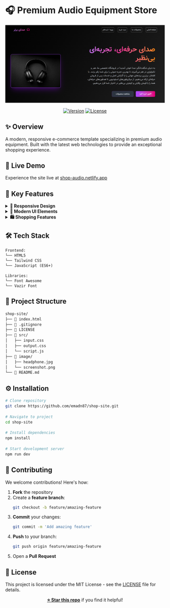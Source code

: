 # 🎧 Premium Audio Equipment Store

<div align="center">

![Store Preview](image/screenshot.png)


[![Version](https://img.shields.io/badge/version-1.0.0-blue.svg)](https://github.com/username/shop-site/releases)
[![License](https://img.shields.io/badge/license-MIT-green.svg)](LICENSE)

</div>

## ✨ Overview

A modern, responsive e-commerce template specializing in premium audio equipment. Built with the latest web technologies to provide an exceptional shopping experience.

## 🚀 Live Demo

Experience the site live at [shop-audio.netlify.app](https://shop-audio.netlify.app)

## 🎯 Key Features

<details>
<summary><strong>💫 Responsive Design</strong></summary>

* Fluid layouts for all devices
* Mobile-first approach
* Breakpoint-optimized interfaces
</details>

<details>
<summary><strong>🎨 Modern UI Elements</strong></summary>

* Gradient color schemes
* Smooth animations
* Interactive hover effects
* Custom product cards
</details>

<details>
<summary><strong>🛍️ Shopping Features</strong></summary>

* Product grid layout
* Shopping cart system
* Wishlist functionality
* Quick buy options
</details>

## 🛠️ Tech Stack

```plaintext
Frontend:
└── HTML5
└── Tailwind CSS
└── JavaScript (ES6+)

Libraries:
└── Font Awesome
└── Vazir Font
```

## 📂 Project Structure

```bash
shop-site/
├── 📄 index.html 
├── 📄 .gitignore
├── 📄 LICENSE
├── 📁 src/
│   ├── input.css
│   ├── output.css
│   └── script.js 
├── 📁 image/
│   ├── headphone.jpg
│   └── screenshot.png
└── 📄 README.md 
```

## ⚙️ Installation

```bash
# Clone repository
git clone https://github.com/emadn87/shop-site.git

# Navigate to project
cd shop-site

# Install dependencies
npm install

# Start development server
npm run dev
```

## 🤝 Contributing

We welcome contributions! Here's how:

1. **Fork** the repository
2. Create a **feature branch**:
   ```bash
   git checkout -b feature/amazing-feature
   ```
3. **Commit** your changes:
   ```bash
   git commit -m 'Add amazing feature'
   ```
4. **Push** to your branch:
   ```bash
   git push origin feature/amazing-feature
   ```
5. Open a **Pull Request**

## 📝 License

This project is licensed under the MIT License - see the [LICENSE](LICENSE) file for details.

<div align="center">

**[⭐ Star this repo](https://github.com/emadn87/shop-site)** if you find it helpful!

</div>